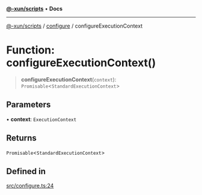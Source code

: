 [**@-xun/scripts**](../../README.md) • **Docs**

***

[@-xun/scripts](../../README.md) / [configure](../README.md) / configureExecutionContext

# Function: configureExecutionContext()

> **configureExecutionContext**(`context`): `Promisable`\<`StandardExecutionContext`\>

## Parameters

• **context**: `ExecutionContext`

## Returns

`Promisable`\<`StandardExecutionContext`\>

## Defined in

[src/configure.ts:24](https://github.com/Xunnamius/xscripts/blob/9e4ae592d211ae39bacdc3f665b3078e69c73062/src/configure.ts#L24)
